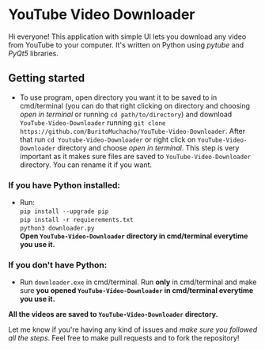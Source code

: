 # YouTube Video Downloader
Hi everyone! This application with simple UI lets you download any video from YouTube to your computer. It's written on Python using *pytube* and *PyQt5* libraries. 

## Getting started 
* To use program, open directory you want it to be saved to in cmd/terminal (you can do that right clicking on directory and choosing *open in terminal* or running `cd path/to/directory`) and download `YouTube-Video-Downloader` running `git clone https://github.com/BuritoMuchacho/YouTube-Video-Downloader`. After that run `cd Youtube-Video-Downloader` or right click on `YouTube-Video-Downloader` directory and choose *open in terminal*. This step is very important as it makes sure files are saved to `YouTube-Video-Downloader` directory. You can rename it if you want.

### If you have Python installed:
* Run:  
`pip install --upgrade pip`  
`pip install -r requierements.txt`   
`python3 downloader.py`  
**Open `YouTube-Video-Downloader` directory in cmd/terminal everytime you use it.**

### If you don't have Python:
* Run `downloader.exe` in cmd/terminal.
 Run **only** in cmd/terminal and make sure **you opened `YouTube-Video-Downloader` in cmd/terminal everytime you use it.**

**All the videos are saved to `YouTube-Video-Downloader` directory.**

Let me know if you're having any kind of issues and *make sure you followed all the steps*. Feel free to make pull requests and to fork the repository!
